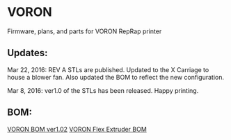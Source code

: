 # VORON #
Firmware, plans, and parts for VORON RepRap printer

## Updates: ##
Mar 22, 2016: 
REV A STLs are published. Updated to the X Carriage to house a blower fan. Also updated the BOM to reflect the new configuration.

Mar 8, 2016: 
ver1.0 of the STLs has been released. Happy printing.

## BOM: ##
[VORON BOM ver1.02](https://docs.google.com/spreadsheets/d/1gZ7iw4DZvFNxaIOatrMFrFoU3wzWdrevgIk1zQGu70I/edit#gid=563492853)
[VORON Flex Extruder BOM](https://docs.google.com/spreadsheets/d/16CWPB2oTK9FKjAUDDWl0jZJUkDyqz0WzneBYv2D0PWs/edit#gid=1031735707)




